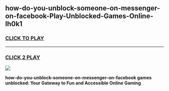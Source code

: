 
## how-do-you-unblock-someone-on-messenger-on-facebook-Play-Unblocked-Games-Online-lh0k1
<h3>
<a href="https://premium76.site?title=how-do-you-unblock-someone-on-messenger-on-facebook&ref=25A">CLICK TO PLAY</a></h3>
<hr>

<h3>
<a href="https://premium76.site?title=how-do-you-unblock-someone-on-messenger-on-facebook&ref=25A">CLICK 2 PLAY</a>
  
</h3>

<a href="https://premium76.site?title=how-do-you-unblock-someone-on-messenger-on-facebook&ref=25A"><img src="https://clearcache.store/games.png"></a>


**how-do-you-unblock-someone-on-messenger-on-facebook games unblocked: Your Gateway to Fun and Accessible Online Gaming**
